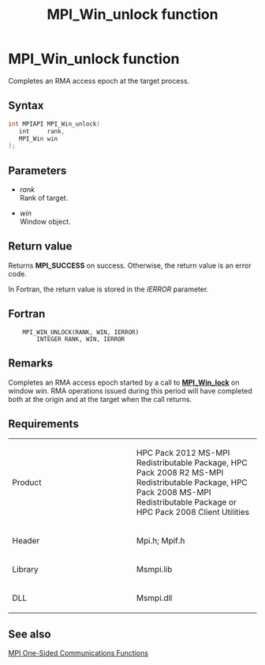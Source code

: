 ﻿---
title: MPI_Win_unlock function
TOCTitle: MPI_Win_unlock function
ms:assetid: 1fda2d0f-1b14-4b06-890c-3eba478d438c
ms:mtpsurl: https://msdn.microsoft.com/en-us/library/Dn520616(v=VS.85)
ms:contentKeyID: 59361087
ms.date: 03/28/2018
mtps_version: v=VS.85
f1_keywords:
- MPI_WIN_UNLOCK
- mpif/MPI_Win_unlock
- mpi/MPI_WIN_UNLOCK
dev_langs:
- C++
- C
---

# MPI\_Win\_unlock function

Completes an RMA access epoch at the target process.

## Syntax

``` c++
int MPIAPI MPI_Win_unlock(
   int     rank,
   MPI_Win win
);
```

## Parameters

  - *rank*  
    Rank of target.

  - *win*  
    Window object.

## Return value

Returns **MPI\_SUCCESS** on success. Otherwise, the return value is an error code.

In Fortran, the return value is stored in the *IERROR* parameter.

## Fortran

``` FORTRAN
    MPI_WIN_UNLOCK(RANK, WIN, IERROR)
        INTEGER RANK, WIN, IERROR
```

## Remarks

Completes an RMA access epoch started by a call to [**MPI\_Win\_lock**](mpi-win-lock-function.md) on window *win*. RMA operations issued during this period will have completed both at the origin and at the target when the call returns.

## Requirements

<table>
<colgroup>
<col style="width: 50%" />
<col style="width: 50%" />
</colgroup>
<tbody>
<tr class="odd">
<td><p>Product</p></td>
<td><p>HPC Pack 2012 MS-MPI Redistributable Package, HPC Pack 2008 R2 MS-MPI Redistributable Package, HPC Pack 2008 MS-MPI Redistributable Package or HPC Pack 2008 Client Utilities</p></td>
</tr>
<tr class="even">
<td><p>Header</p></td>
<td>Mpi.h;
Mpif.h</td>
</tr>
<tr class="odd">
<td><p>Library</p></td>
<td>Msmpi.lib</td>
</tr>
<tr class="even">
<td><p>DLL</p></td>
<td>Msmpi.dll</td>
</tr>
</tbody>
</table>


## See also

[MPI One-Sided Communications Functions](mpi-one-sided-communications-functions.md)

